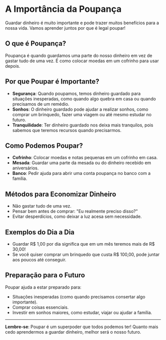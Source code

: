 
# A Importância da Poupança

Guardar dinheiro é muito importante e pode trazer muitos benefícios para a nossa vida. Vamos aprender juntos por que é legal poupar!

## O que é Poupança?
Poupança é quando guardamos uma parte do nosso dinheiro em vez de gastar tudo de uma vez. É como colocar moedas em um cofrinho para usar depois.

## Por que Poupar é Importante?
- **Segurança**: Quando poupamos, temos dinheiro guardado para situações inesperadas, como quando algo quebra em casa ou quando precisamos de um remédio.
- **Sonhos**: O dinheiro guardado pode ajudar a realizar sonhos, como comprar um brinquedo, fazer uma viagem ou até mesmo estudar no futuro.
- **Tranquilidade**: Ter dinheiro guardado nos deixa mais tranquilos, pois sabemos que teremos recursos quando precisarmos.

## Como Podemos Poupar?
- **Cofrinho**: Colocar moedas e notas pequenas em um cofrinho em casa.
- **Mesada**: Guardar uma parte da mesada ou do dinheiro recebido em aniversários.
- **Banco**: Pedir ajuda para abrir uma conta poupança no banco com a família.

## Métodos para Economizar Dinheiro
- Não gastar tudo de uma vez.
- Pensar bem antes de comprar: "Eu realmente preciso disso?"
- Evitar desperdícios, como deixar a luz acesa sem necessidade.

## Exemplos do Dia a Dia
- Guardar R$ 1,00 por dia significa que em um mês teremos mais de R$ 30,00!
- Se você quiser comprar um brinquedo que custa R$ 100,00, pode juntar aos poucos até conseguir.

## Preparação para o Futuro
Poupar ajuda a estar preparado para:
- Situações inesperadas (como quando precisamos consertar algo importante).
- Comprar coisas essenciais.
- Investir em sonhos maiores, como estudar, viajar ou ajudar a família.

---
**Lembre-se**: Poupar é um superpoder que todos podemos ter! Quanto mais cedo aprendermos a guardar dinheiro, melhor será o nosso futuro.
